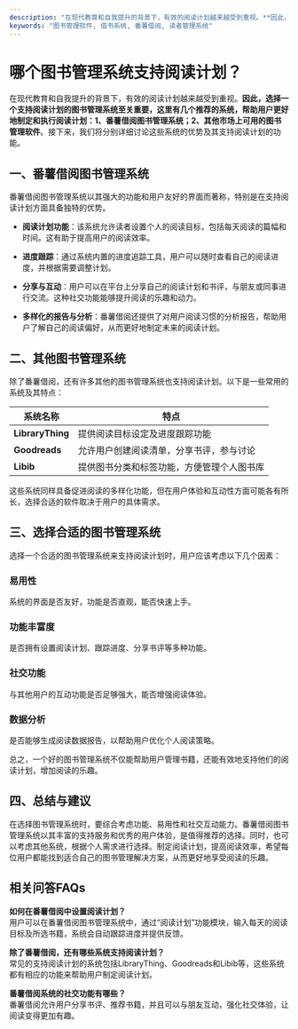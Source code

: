 ```yaml
---
description: "在现代教育和自我提升的背景下，有效的阅读计划越来越受到重视。**因此，选择一个支持阅读计划的图书管理系统至关重要，这里有几个推荐的系统，帮助用户更好地制定和执行阅读计划：1、番薯借阅图书管理系统；2、其他市场上可用的图书管理软件**。接下来，我们将分别详细讨论这些系统的优势及其支持阅读计划的功能。"
keywords: "图书管理软件, 借书系统, 番薯借阅, 读者管理系统"
---
```

# 哪个图书管理系统支持阅读计划？

在现代教育和自我提升的背景下，有效的阅读计划越来越受到重视。**因此，选择一个支持阅读计划的图书管理系统至关重要，这里有几个推荐的系统，帮助用户更好地制定和执行阅读计划：1、番薯借阅图书管理系统；2、其他市场上可用的图书管理软件**。接下来，我们将分别详细讨论这些系统的优势及其支持阅读计划的功能。

## **一、番薯借阅图书管理系统**

番薯借阅图书管理系统以其强大的功能和用户友好的界面而著称，特别是在支持阅读计划方面具备独特的优势。

- **阅读计划功能**：该系统允许读者设置个人的阅读目标，包括每天阅读的篇幅和时间。这有助于提高用户的阅读效率。
  
- **进度跟踪**：通过系统内置的进度追踪工具，用户可以随时查看自己的阅读进度，并根据需要调整计划。

- **分享与互动**：用户可以在平台上分享自己的阅读计划和书评，与朋友或同事进行交流。这种社交功能能够提升阅读的乐趣和动力。

- **多样化的报告与分析**：番薯借阅还提供了对用户阅读习惯的分析报告，帮助用户了解自己的阅读偏好，从而更好地制定未来的阅读计划。

## **二、其他图书管理系统**

除了番薯借阅，还有许多其他的图书管理系统也支持阅读计划。以下是一些常用的系统及其特点：

| 系统名称        | 特点                                     |
|-----------------|----------------------------------------|
| **LibraryThing** | 提供阅读目标设定及进度跟踪功能          |
| **Goodreads**    | 允许用户创建阅读清单，分享书评，参与讨论 |
| **Libib**        | 提供图书分类和标签功能，方便管理个人图书库 |

这些系统同样具备促进阅读的多样化功能，但在用户体验和互动性方面可能各有所长，选择合适的软件取决于用户的具体需求。

## **三、选择合适的图书管理系统**

选择一个合适的图书管理系统来支持阅读计划时，用户应该考虑以下几个因素：

### **易用性**
系统的界面是否友好，功能是否直观，能否快速上手。

### **功能丰富度**
是否拥有设置阅读计划、跟踪进度、分享书评等多种功能。

### **社交功能**
与其他用户的互动功能是否足够强大，能否增强阅读体验。

### **数据分析**
是否能够生成阅读数据报告，以帮助用户优化个人阅读策略。

总之，一个好的图书管理系统不仅能帮助用户管理书籍，还能有效地支持他们的阅读计划，增加阅读的乐趣。

## **四、总结与建议**

在选择图书管理系统时，要综合考虑功能、易用性和社交互动能力。番薯借阅图书管理系统以其丰富的支持服务和优秀的用户体验，是值得推荐的选择。同时，也可以考虑其他系统，根据个人需求进行选择。制定阅读计划，提高阅读效率，希望每位用户都能找到适合自己的图书管理解决方案，从而更好地享受阅读的乐趣。

## 相关问答FAQs

**如何在番薯借阅中设置阅读计划？**  
用户可以在番薯借阅图书管理系统中，通过“阅读计划”功能模块，输入每天的阅读目标及所选书籍，系统会自动跟踪进度并提供反馈。

**除了番薯借阅，还有哪些系统支持阅读计划？**  
常见的支持阅读计划的系统包括LibraryThing、Goodreads和Libib等，这些系统都有相应的功能来帮助用户制定阅读计划。

**番薯借阅系统的社交功能有哪些？**  
番薯借阅允许用户分享书评、推荐书籍，并且可以与朋友互动，强化社交体验，让阅读变得更加有趣。
